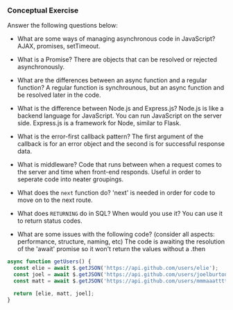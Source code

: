 ### Conceptual Exercise

Answer the following questions below:

- What are some ways of managing asynchronous code in JavaScript?
AJAX, promises, setTimeout.

- What is a Promise?
There are objects that can be resolved or rejected asynchronously.

- What are the differences between an async function and a regular function?
A regular function is synchrounous, but an async function and be resolved later in the code.

- What is the difference between Node.js and Express.js?
Node.js is like a backend language for JavaScript. You can run JavaScript on the server side. Express.js is a framework for Node, similar to Flask.

- What is the error-first callback pattern?
The first argument of the callback is for an error object and the second is for successful response data.

- What is middleware?
Code that runs between when a request comes to the server and time when front-end responds. Useful in order to seperate code into neater groupings.

- What does the `next` function do?
'next' is needed in order for code to move on to the next route.

- What does `RETURNING` do in SQL? When would you use it?
You can use it to return status codes.

- What are some issues with the following code? (consider all aspects: performance, structure, naming, etc)
The code is awaiting the resolution of the 'await' promise so it won't return the values without a .then

```js
async function getUsers() {
  const elie = await $.getJSON('https://api.github.com/users/elie');
  const joel = await $.getJSON('https://api.github.com/users/joelburton');
  const matt = await $.getJSON('https://api.github.com/users/mmmaaatttttt');

  return [elie, matt, joel];
}
```
